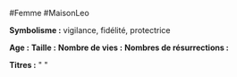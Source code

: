 #Femme #MaisonLeo

**Symbolisme :** vigilance, fidélité, protectrice

**Age :**
**Taille :**
**Nombre de vies :**
**Nombres de résurrections :**

**Titres :** 
"
"

